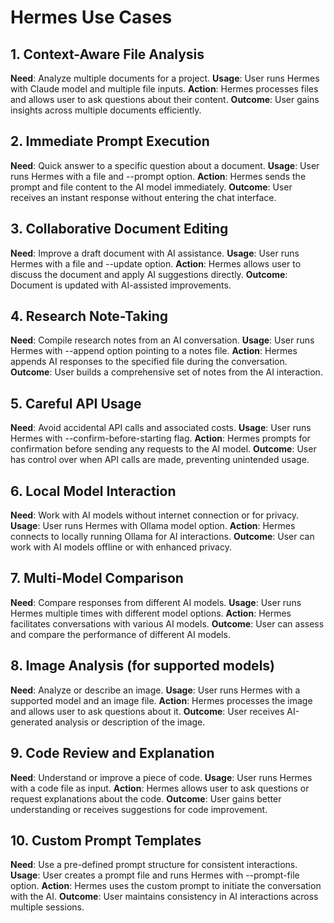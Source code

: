 # Hermes Use Cases

## 1. Context-Aware File Analysis
**Need**: Analyze multiple documents for a project.
**Usage**: User runs Hermes with Claude model and multiple file inputs.
**Action**: Hermes processes files and allows user to ask questions about their content.
**Outcome**: User gains insights across multiple documents efficiently.

## 2. Immediate Prompt Execution
**Need**: Quick answer to a specific question about a document.
**Usage**: User runs Hermes with a file and --prompt option.
**Action**: Hermes sends the prompt and file content to the AI model immediately.
**Outcome**: User receives an instant response without entering the chat interface.

## 3. Collaborative Document Editing
**Need**: Improve a draft document with AI assistance.
**Usage**: User runs Hermes with a file and --update option.
**Action**: Hermes allows user to discuss the document and apply AI suggestions directly.
**Outcome**: Document is updated with AI-assisted improvements.

## 4. Research Note-Taking
**Need**: Compile research notes from an AI conversation.
**Usage**: User runs Hermes with --append option pointing to a notes file.
**Action**: Hermes appends AI responses to the specified file during the conversation.
**Outcome**: User builds a comprehensive set of notes from the AI interaction.

## 5. Careful API Usage
**Need**: Avoid accidental API calls and associated costs.
**Usage**: User runs Hermes with --confirm-before-starting flag.
**Action**: Hermes prompts for confirmation before sending any requests to the AI model.
**Outcome**: User has control over when API calls are made, preventing unintended usage.

## 6. Local Model Interaction
**Need**: Work with AI models without internet connection or for privacy.
**Usage**: User runs Hermes with Ollama model option.
**Action**: Hermes connects to locally running Ollama for AI interactions.
**Outcome**: User can work with AI models offline or with enhanced privacy.

## 7. Multi-Model Comparison
**Need**: Compare responses from different AI models.
**Usage**: User runs Hermes multiple times with different model options.
**Action**: Hermes facilitates conversations with various AI models.
**Outcome**: User can assess and compare the performance of different AI models.

## 8. Image Analysis (for supported models)
**Need**: Analyze or describe an image.
**Usage**: User runs Hermes with a supported model and an image file.
**Action**: Hermes processes the image and allows user to ask questions about it.
**Outcome**: User receives AI-generated analysis or description of the image.

## 9. Code Review and Explanation
**Need**: Understand or improve a piece of code.
**Usage**: User runs Hermes with a code file as input.
**Action**: Hermes allows user to ask questions or request explanations about the code.
**Outcome**: User gains better understanding or receives suggestions for code improvement.

## 10. Custom Prompt Templates
**Need**: Use a pre-defined prompt structure for consistent interactions.
**Usage**: User creates a prompt file and runs Hermes with --prompt-file option.
**Action**: Hermes uses the custom prompt to initiate the conversation with the AI.
**Outcome**: User maintains consistency in AI interactions across multiple sessions.
